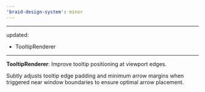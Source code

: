 ```yaml
---
'braid-design-system': minor
---
```


---
updated:
  - TooltipRenderer
---

**TooltipRenderer**: Improve tooltip positioning at viewport edges.

Subtly adjusts tooltip edge padding and minimum arrow margins when triggered near window boundaries to ensure optimal arrow placement.
